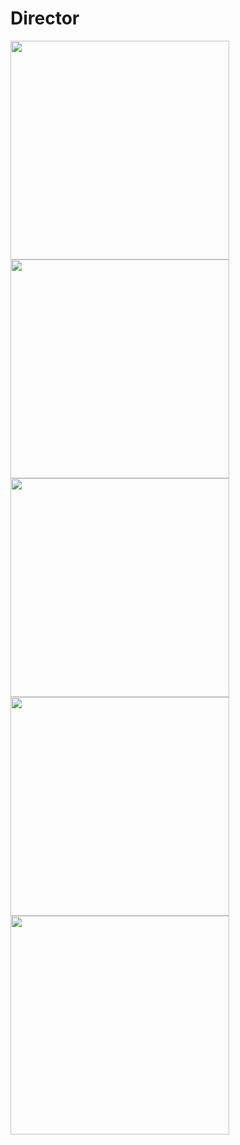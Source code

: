 # Director
 
<img width="350px" src="https://github.com/manangadwal/Director/blob/main/ss/2.jpg?raw=true">
<img width="350px" src="https://github.com/manangadwal/Director/blob/main/ss/2.jpg?raw=true"> 
<img width="350px" src="https://github.com/manangadwal/Director/blob/main/ss/3.jpg?raw=true">
<img width="350px" src="https://github.com/manangadwal/Director/blob/main/ss/4.jpg?raw=true"> 
<img width="350px" src="https://github.com/manangadwal/Director/blob/main/ss/5.jpg?raw=true">
